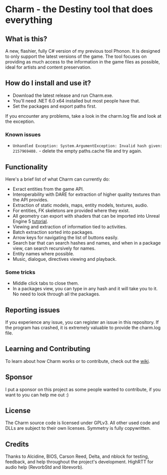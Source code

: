 # Charm - the Destiny tool that does everything

## What is this?

A new, flashier, fully C# version of my previous tool Phonon. It is designed to only support the latest versions of the game. The tool focuses on providing as much access to the information in the game files as possible, ideal for artists and content preservation.

## How do I install and use it?

- Download the latest release and run Charm.exe.
- You'll need .NET 6.0 x64 installed but most people have that.
- Set the packages and export paths first.

If you encounter any problems, take a look in the charm.log file and look at the exception.

### Known issues

* `Unhandled Exception: System.ArgumentException: Invalid hash given: 2157969408.` - delete the empty paths.cache file and try again.

## Functionality

Here's a brief list of what Charm can currently do:

- Exract entities from the game API.
- Interoperability with DARE for extraction of higher quality textures than the API provides.
- Extraction of static models, maps, entity models, textures, audio.
- For entities, FK skeletons are provided where they exist.
- All geometry can export with shaders that can be imported into Unreal Engine 5 [tutorial](https://github.com/MontagueM/Charm/wiki/Charm-----UE5-Interoperability).
- Viewing and extraction of information tied to activities.
- Batch extraction sorted into packages.
- Arrow keys for navigating the list of buttons easily.
- Search bar that can search hashes and names, and when in a package view, can search recursively for names.
- Entity names where possible.
- Music, dialogue, directives viewing and playback.

### Some tricks

* Middle click tabs to close them.
* In a packages view, you can type in any hash and it will take you to it. No need to look through all the packages.

## Reporting issues

If you experience any issue, you can register an issue in this repository. If the program has crashed, it is extremely valuable to provide the charm.log file.

## Learning and Contributing

To learn about how Charm works or to contribute, check out the [wiki](https://github.com/MontagueM/Charm/wiki).

## Sponsor

I put a sponsor on this project as some people wanted to contribute, if you want to you can help me out :)

## License

The Charm source code is licensed under GPLv3. All other used code and DLLs are subject to their own licenses. Symmetry is fully copywritten.

## Credits

Thanks to Alcidine, BIOS, Carson Reed, Delta, and nblock for testing, feedback, and help throughout the project's development. HighRTT for audio help (RevorbStd and librevorb).